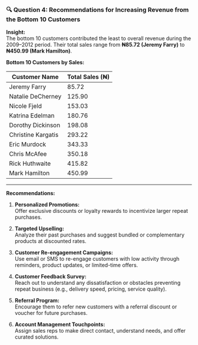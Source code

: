
### 🔍 **Question 4: Recommendations for Increasing Revenue from the Bottom 10 Customers**

**Insight:**  
The bottom 10 customers contributed the least to overall revenue during the 2009–2012 period. Their total sales range from **₦85.72 (Jeremy Farry)** to **₦450.99 (Mark Hamilton)**.

**Bottom 10 Customers by Sales:**

| Customer Name         | Total Sales (₦) |
|-----------------------|-----------------|
| Jeremy Farry          | 85.72           |
| Natalie DeCherney     | 125.90          |
| Nicole Fjeld          | 153.03          |
| Katrina Edelman       | 180.76          |
| Dorothy Dickinson     | 198.08          |
| Christine Kargatis    | 293.22          |
| Eric Murdock          | 343.33          |
| Chris McAfee          | 350.18          |
| Rick Huthwaite        | 415.82          |
| Mark Hamilton         | 450.99          |

---

**Recommendations:**

1. **Personalized Promotions:**  
   Offer exclusive discounts or loyalty rewards to incentivize larger repeat purchases.

2. **Targeted Upselling:**  
   Analyze their past purchases and suggest bundled or complementary products at discounted rates.

3. **Customer Re-engagement Campaigns:**  
   Use email or SMS to re-engage customers with low activity through reminders, product updates, or limited-time offers.

4. **Customer Feedback Survey:**  
   Reach out to understand any dissatisfaction or obstacles preventing repeat business (e.g., delivery speed, pricing, service quality).

5. **Referral Program:**  
   Encourage them to refer new customers with a referral discount or voucher for future purchases.

6. **Account Management Touchpoints:**  
   Assign sales reps to make direct contact, understand needs, and offer curated solutions.
